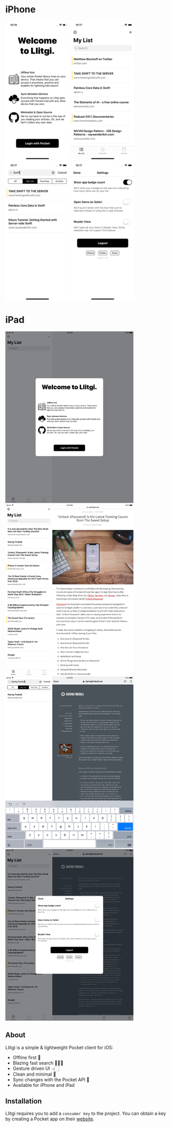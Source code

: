 # iPhone
<p>
  <img src="Screenshots/iPhone_X_1.png" width="200" />
  <img src="Screenshots/iPhone_X_2.png" width="200" /> 
  <img src="Screenshots/iPhone_X_3.png" width="200" />
  <img src="Screenshots/iPhone_X_4.png" width="200" />
</p>

# iPad
<p>
  <img src="Screenshots/iPad_12,9_1.png" width="400" />
  <img src="Screenshots/iPad_12,9_2.png" width="400" /> 
  <img src="Screenshots/iPad_12,9_3.png" width="400" />
  <img src="Screenshots/iPad_12,9_4.png" width="400" />
</p>

## About

Llitgi is a simple & lightweight Pocket client for iOS:

- Offline first 📲
- Blazing fast search 🕵🏻‍♂️
- Gesture driven UI 👈🏻
- Clean and minimal 🌱
- Sync changes with the Pocket API 🚀
- Available for iPhone and iPad

## Installation

Llitgi requires you to add a `consumer key` to the project. You can obtain a key by creating a Pocket app on their [website](https://getpocket.com/developer/apps/new.php).
